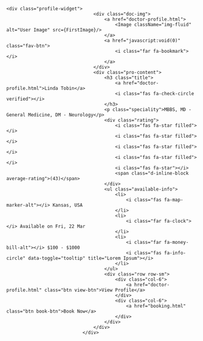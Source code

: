 	<div class="profile-widget">
									<div class="doc-img">
										<a href="doctor-profile.html">
											<Image className="img-fluid" alt="User Image" src={FirstImage}/>
										</a>
										<a href="javascript:void(0)" class="fav-btn">
											<i class="far fa-bookmark"></i>
										</a>
									</div>
									<div class="pro-content">
										<h3 class="title">
											<a href="doctor-profile.html">Linda Tobin</a> 
											<i class="fas fa-check-circle verified"></i>
										</h3>
										<p class="speciality">MBBS, MD - General Medicine, DM - Neurology</p>
										<div class="rating">
											<i class="fas fa-star filled"></i>
											<i class="fas fa-star filled"></i>
											<i class="fas fa-star filled"></i>
											<i class="fas fa-star filled"></i>
											<i class="fas fa-star"></i>
											<span class="d-inline-block average-rating">(43)</span>
										</div>
										<ul class="available-info">
											<li>
												<i class="fas fa-map-marker-alt"></i> Kansas, USA
											</li>
											<li>
												<i class="far fa-clock"></i> Available on Fri, 22 Mar
											</li>
											<li>
												<i class="far fa-money-bill-alt"></i> $100 - $1000 
												<i class="fas fa-info-circle" data-toggle="tooltip" title="Lorem Ipsum"></i>
											</li>
										</ul>
										<div class="row row-sm">
											<div class="col-6">
												<a href="doctor-profile.html" class="btn view-btn">View Profile</a>
											</div>
											<div class="col-6">
												<a href="booking.html" class="btn book-btn">Book Now</a>
											</div>
										</div>
									</div>
								</div>
